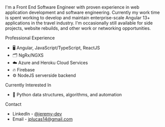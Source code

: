 I'm a Front End Software Engineer with proven experience in web application development and software engineering. Currently my work time is spent working to develop and maintain enterprise-scale Angular 13+ applications in the travel industry. I'm occasionally still available for side projects, website rebuilds, and other work or networking opportunities.

Professional Experience
- 🖥 Angular, JavaScript/TypeScript, ReactJS 
- 🗂️ NgRx/NGXS
- ☁️ Azure and Heroku Cloud Services
- 🔥 Firebase
- ⚙️ NodeJS serverside backend

Currently Interested In
- 🐍 Python data structures, algorithms, and automation 

Contact
- LinkedIn - [@jeremy-dev](https://www.linkedin.com/in/jeremy-dev/)
- Email - [jplucas14@gmail.com](mailto:jplucas14@gmail.com)

